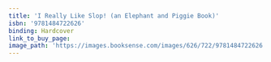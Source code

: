 ```yaml
---
title: 'I Really Like Slop! (an Elephant and Piggie Book)'
isbn: '9781484722626'
binding: Hardcover
link_to_buy_page:
image_path: 'https://images.booksense.com/images/626/722/9781484722626.jpg'
---
```


